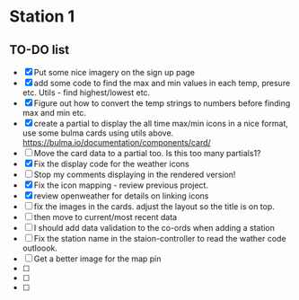 # Station 1

## TO-DO list
- [x] Put some nice imagery on the sign up page
- [x] add some code to find the max and min values in each temp, presure etc. Utils - find highest/lowest etc. 
- [x] Figure out how to convert the temp strings to numbers before finding max and min etc. 
- [x] create a partial to display the all time max/min icons in a nice format, use some bulma cards using utils above. https://bulma.io/documentation/components/card/ 
- [ ] Move the card data to a partial too. Is this too many partials1?
- [x] Fix the display code for the weather icons
- [ ] Stop my comments displaying in the rendered version!
- [x] Fix the icon mapping - review previous project. 
- [x] review openweather for details on linking icons
- [ ] fix the images in the cards. adjust the layout so the title is on top. 
- [ ] then move to current/most recent data
- [ ] I should add data validation to the co-ords when adding a station
- [ ] Fix the station name in the staion-controller to read the wather code outloook. 
- [ ] Get a better image for the map pin
- [ ]
- [ ]
- [ ]

